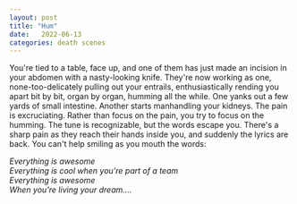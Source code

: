 ```yaml
---
layout: post
title: "Hum"
date:   2022-06-13
categories: death scenes
---
```

You're tied to a table, face up, and one of them has just made an incision in your abdomen with a nasty-looking knife. They're now working as one, none-too-delicately pulling out your entrails, enthusiastically rending you apart bit by bit, organ by organ, humming all the while. One yanks out a few yards of small intestine. Another starts manhandling your kidneys. The pain is excruciating. Rather than focus on the pain, you try to focus on the humming. The tune is recognizable, but the words escape you. There's a sharp pain as they reach their hands inside you, and suddenly the lyrics are back. You can't help smiling as you mouth the words: 

_Everything is awesome   
Everything is cool when you're part of a team   
Everything is awesome   
When you're living your dream...._
